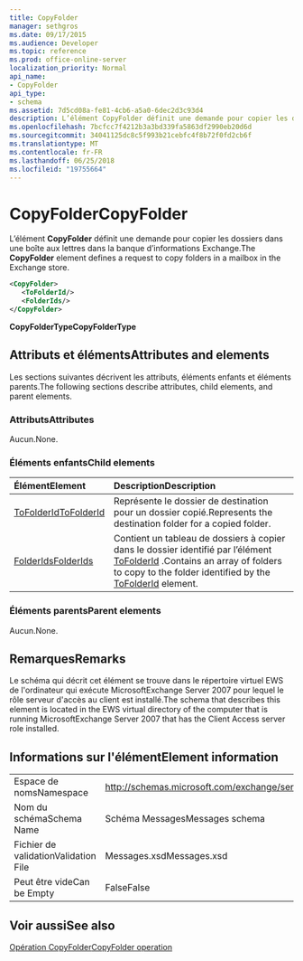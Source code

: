 ```yaml
---
title: CopyFolder
manager: sethgros
ms.date: 09/17/2015
ms.audience: Developer
ms.topic: reference
ms.prod: office-online-server
localization_priority: Normal
api_name:
- CopyFolder
api_type:
- schema
ms.assetid: 7d5cd08a-fe81-4cb6-a5a0-6dec2d3c93d4
description: L’élément CopyFolder définit une demande pour copier les dossiers dans une boîte aux lettres dans la banque d’informations Exchange.
ms.openlocfilehash: 7bcfcc7f4212b3a3bd339fa5863df2990eb20d6d
ms.sourcegitcommit: 34041125dc8c5f993b21cebfc4f8b72f0fd2cb6f
ms.translationtype: MT
ms.contentlocale: fr-FR
ms.lasthandoff: 06/25/2018
ms.locfileid: "19755664"
---
```

# <a name="copyfolder"></a><span data-ttu-id="4d98d-103">CopyFolder</span><span class="sxs-lookup"><span data-stu-id="4d98d-103">CopyFolder</span></span>

<span data-ttu-id="4d98d-104">L’élément **CopyFolder** définit une demande pour copier les dossiers dans une boîte aux lettres dans la banque d’informations Exchange.</span><span class="sxs-lookup"><span data-stu-id="4d98d-104">The **CopyFolder** element defines a request to copy folders in a mailbox in the Exchange store.</span></span> 
  
```xml
<CopyFolder>
   <ToFolderId/>
   <FolderIds/>
</CopyFolder>
```

 <span data-ttu-id="4d98d-105">**CopyFolderType**</span><span class="sxs-lookup"><span data-stu-id="4d98d-105">**CopyFolderType**</span></span>
## <a name="attributes-and-elements"></a><span data-ttu-id="4d98d-106">Attributs et éléments</span><span class="sxs-lookup"><span data-stu-id="4d98d-106">Attributes and elements</span></span>

<span data-ttu-id="4d98d-107">Les sections suivantes décrivent les attributs, éléments enfants et éléments parents.</span><span class="sxs-lookup"><span data-stu-id="4d98d-107">The following sections describe attributes, child elements, and parent elements.</span></span>
  
### <a name="attributes"></a><span data-ttu-id="4d98d-108">Attributs</span><span class="sxs-lookup"><span data-stu-id="4d98d-108">Attributes</span></span>

<span data-ttu-id="4d98d-109">Aucun.</span><span class="sxs-lookup"><span data-stu-id="4d98d-109">None.</span></span>
  
### <a name="child-elements"></a><span data-ttu-id="4d98d-110">Éléments enfants</span><span class="sxs-lookup"><span data-stu-id="4d98d-110">Child elements</span></span>

|<span data-ttu-id="4d98d-111">**Élément**</span><span class="sxs-lookup"><span data-stu-id="4d98d-111">**Element**</span></span>|<span data-ttu-id="4d98d-112">**Description**</span><span class="sxs-lookup"><span data-stu-id="4d98d-112">**Description**</span></span>|
|:-----|:-----|
|[<span data-ttu-id="4d98d-113">ToFolderId</span><span class="sxs-lookup"><span data-stu-id="4d98d-113">ToFolderId</span></span>](tofolderid.md) <br/> |<span data-ttu-id="4d98d-114">Représente le dossier de destination pour un dossier copié.</span><span class="sxs-lookup"><span data-stu-id="4d98d-114">Represents the destination folder for a copied folder.</span></span>  <br/> |
|[<span data-ttu-id="4d98d-115">FolderIds</span><span class="sxs-lookup"><span data-stu-id="4d98d-115">FolderIds</span></span>](folderids.md) <br/> |<span data-ttu-id="4d98d-116">Contient un tableau de dossiers à copier dans le dossier identifié par l’élément [ToFolderId](tofolderid.md) .</span><span class="sxs-lookup"><span data-stu-id="4d98d-116">Contains an array of folders to copy to the folder identified by the [ToFolderId](tofolderid.md) element.</span></span>  <br/> |
   
### <a name="parent-elements"></a><span data-ttu-id="4d98d-117">Éléments parents</span><span class="sxs-lookup"><span data-stu-id="4d98d-117">Parent elements</span></span>

<span data-ttu-id="4d98d-118">Aucun.</span><span class="sxs-lookup"><span data-stu-id="4d98d-118">None.</span></span>
  
## <a name="remarks"></a><span data-ttu-id="4d98d-119">Remarques</span><span class="sxs-lookup"><span data-stu-id="4d98d-119">Remarks</span></span>

<span data-ttu-id="4d98d-120">Le schéma qui décrit cet élément se trouve dans le répertoire virtuel EWS de l'ordinateur qui exécute MicrosoftExchange Server 2007 pour lequel le rôle serveur d'accès au client est installé.</span><span class="sxs-lookup"><span data-stu-id="4d98d-120">The schema that describes this element is located in the EWS virtual directory of the computer that is running MicrosoftExchange Server 2007 that has the Client Access server role installed.</span></span>
  
## <a name="element-information"></a><span data-ttu-id="4d98d-121">Informations sur l'élément</span><span class="sxs-lookup"><span data-stu-id="4d98d-121">Element information</span></span>

|||
|:-----|:-----|
|<span data-ttu-id="4d98d-122">Espace de noms</span><span class="sxs-lookup"><span data-stu-id="4d98d-122">Namespace</span></span>  <br/> |http://schemas.microsoft.com/exchange/services/2006/messages  <br/> |
|<span data-ttu-id="4d98d-123">Nom du schéma</span><span class="sxs-lookup"><span data-stu-id="4d98d-123">Schema Name</span></span>  <br/> |<span data-ttu-id="4d98d-124">Schéma Messages</span><span class="sxs-lookup"><span data-stu-id="4d98d-124">Messages schema</span></span>  <br/> |
|<span data-ttu-id="4d98d-125">Fichier de validation</span><span class="sxs-lookup"><span data-stu-id="4d98d-125">Validation File</span></span>  <br/> |<span data-ttu-id="4d98d-126">Messages.xsd</span><span class="sxs-lookup"><span data-stu-id="4d98d-126">Messages.xsd</span></span>  <br/> |
|<span data-ttu-id="4d98d-127">Peut être vide</span><span class="sxs-lookup"><span data-stu-id="4d98d-127">Can be Empty</span></span>  <br/> |<span data-ttu-id="4d98d-128">False</span><span class="sxs-lookup"><span data-stu-id="4d98d-128">False</span></span>  <br/> |
   
## <a name="see-also"></a><span data-ttu-id="4d98d-129">Voir aussi</span><span class="sxs-lookup"><span data-stu-id="4d98d-129">See also</span></span>



[<span data-ttu-id="4d98d-130">Opération CopyFolder</span><span class="sxs-lookup"><span data-stu-id="4d98d-130">CopyFolder operation</span></span>](copyfolder-operation.md)

